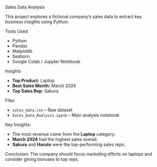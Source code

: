 Sales Data Analysis

This project explores a fictional company’s sales data to extract key business insights using Python.

 Tools Used
- Python
- Pandas
- Matplotlib
- Seaborn
- Google Colab / Jupyter Notebook

Insights
- **Top Product:** Laptop
- **Best Sales Month:** March 2024
- **Top Sales Rep:** Sakura

Files
- `sales_data.csv` – Raw dataset
- `Sales_Data_Analysis.ipynb` – Main analysis notebook

 Key Insights:
- The most revenue came from the **Laptop** category.
- **March 2024** had the highest sales overall.
- **Sakura** and **Haruto** were the top-performing sales reps.

 Conclusion:
The company should focus marketing efforts on laptops and consider giving bonuses to top reps.
